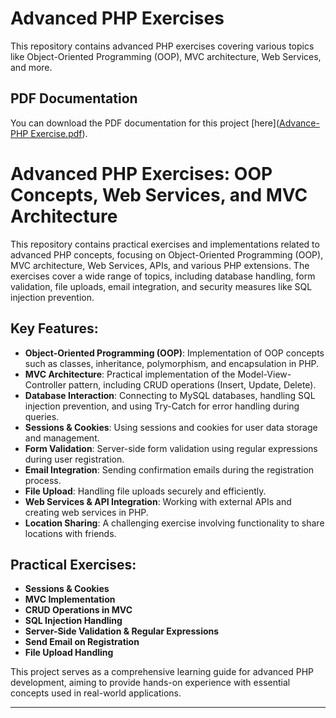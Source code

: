 # Advanced PHP Exercises

This repository contains advanced PHP exercises covering various topics like Object-Oriented Programming (OOP), MVC architecture, Web Services, and more.

## PDF Documentation

You can download the PDF documentation for this project [here]([Advance-PHP Exercise.pdf](https://github.com/Kartikbhaipatil/Advance-PHP-Exercise/blob/main/Advance-PHP%20Exercise.pdf)).



# Advanced PHP Exercises: OOP Concepts, Web Services, and MVC Architecture

This repository contains practical exercises and implementations related to advanced PHP concepts, focusing on Object-Oriented Programming (OOP), MVC architecture, Web Services, APIs, and various PHP extensions. The exercises cover a wide range of topics, including database handling, form validation, file uploads, email integration, and security measures like SQL injection prevention.

## Key Features:

- **Object-Oriented Programming (OOP)**: Implementation of OOP concepts such as classes, inheritance, polymorphism, and encapsulation in PHP.
- **MVC Architecture**: Practical implementation of the Model-View-Controller pattern, including CRUD operations (Insert, Update, Delete).
- **Database Interaction**: Connecting to MySQL databases, handling SQL injection prevention, and using Try-Catch for error handling during queries.
- **Sessions & Cookies**: Using sessions and cookies for user data storage and management.
- **Form Validation**: Server-side form validation using regular expressions during user registration.
- **Email Integration**: Sending confirmation emails during the registration process.
- **File Upload**: Handling file uploads securely and efficiently.
- **Web Services & API Integration**: Working with external APIs and creating web services in PHP.
- **Location Sharing**: A challenging exercise involving functionality to share locations with friends.

## Practical Exercises:

- **Sessions & Cookies**
- **MVC Implementation**
- **CRUD Operations in MVC**
- **SQL Injection Handling**
- **Server-Side Validation & Regular Expressions**
- **Send Email on Registration**
- **File Upload Handling**

This project serves as a comprehensive learning guide for advanced PHP development, aiming to provide hands-on experience with essential concepts used in real-world applications.

---
